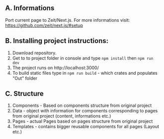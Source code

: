 ## A. Informations

Port current page to Zeit/Next.js. For more informations visit: https://github.com/zeit/next.js/#setup 

## B. Installing project instructions:

   1. Download repository.
   2. Get to to project folder in console and type `npm install` then `npm run dev`
   3. The project runs on http://localhost:3000/
   4. To build static files type in `npm run build` - which crates and populates "Out" folder

## C. Structure

1. Components - Based on components structure from original project
2. Data - object with information for components corresponding to pages from original project (content, informations etc.)
3. Pages - actual Pages based on pages structure from original project
4. Templates - contains bigger reusable components for all pages (Layout etc.)
